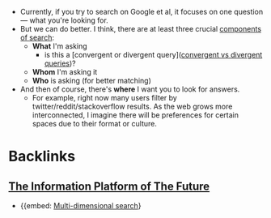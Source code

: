 - Currently, if you try to search on Google et al, it focuses on one question— what you're looking for.
- But we can do better. I think, there are at least three crucial [components of search](<components of search.md>):
    - __What__ I'm asking
        - is this a [convergent or divergent query]([convergent vs divergent queries](<convergent vs divergent queries.md>))?
    - __Whom__ I'm asking it
    - __Who__ is asking (for better matching)
- And then of course, there's __where__ I want you to look for answers.
    - For example, right now many users filter by twitter/reddit/stackoverflow results. As the web grows more interconnected, I imagine there will be preferences for certain spaces due to their format or culture. 

# Backlinks
## [The Information Platform of The Future](<The Information Platform of The Future.md>)
- {{embed: [Multi-dimensional search](<Multi-dimensional search.md>)}

